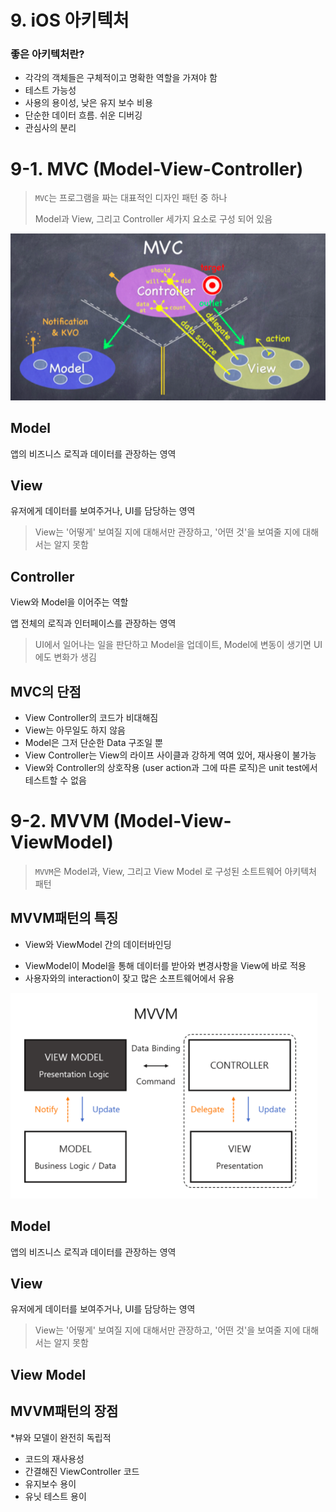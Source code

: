 # 9. iOS 아키텍처

### 좋은 아키텍처란?
* 각각의 객체들은 구체적이고 명확한 역할을 가져야 함
* 테스트 가능성
* 사용의 용이성, 낮은 유지 보수 비용
* 단순한 데이터 흐름. 쉬운 디버깅
* 관심사의 분리

# 9-1. MVC (Model-View-Controller)

>`MVC`는  프로그램을 짜는 대표적인 디자인 패턴 중 하나
>
>Model과 View, 그리고 Controller 세가지 요소로 구성 되어 있음

![](/images/Architecture/MVC.png)

## Model
 앱의 비즈니스 로직과 데이터를 관장하는 영역

## View
 유저에게 데이터를 보여주거나, UI를 담당하는 영역

> View는 '어떻게' 보여질 지에 대해서만 관장하고, '어떤 것'을 보여줄 지에 대해서는 알지 못함

## Controller
 View와 Model을 이어주는 역할

 앱 전체의 로직과 인터페이스를 관장하는 영역

> UI에서 일어나는 일을 판단하고 Model을 업데이트, Model에 변동이 생기면 UI에도 변화가 생김

## MVC의 단점
* View Controller의 코드가 비대해짐
* View는 아무일도 하지 않음
* Model은 그저 단순한 Data 구조일 뿐
* View Controller는 View의 라이프 사이클과 강하게 역여 있어, 재사용이 불가능
* View와 Controller의 상호작용 (user action과 그에 따른 로직)은 unit test에서 테스트할 수 없음

# 9-2. MVVM (Model-View-ViewModel)

>`MVVM`은 Model과, View, 그리고 View Model 로 구성된 소트트웨어 아키텍처 패턴

## MVVM패턴의 특징
* View와 ViewModel 간의 데이터바인딩
- ViewModel이 Model을 통해 데이터를 받아와 변경사항을 View에 바로 적용
-  사용자와의 interaction이 잦고 많은 소프트웨어에서 유용

![](/images/Architecture/MVVM.png)

## Model
앱의 비즈니스 로직과 데이터를 관장하는 영역

## View
유저에게 데이터를 보여주거나, UI를 담당하는 영역

> View는 '어떻게' 보여질 지에 대해서만 관장하고, '어떤 것'을 보여줄 지에 대해서는 알지 못함

## View Model



## MVVM패턴의 장점
*뷰와 모델이 완전히 독립적
* 코드의 재사용성
* 간결해진 ViewController 코드
* 유지보수 용이
* 유닛 테스트 용이




